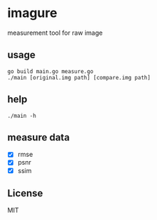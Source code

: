 # imagure
measurement tool for raw image

## usage
```
go build main.go measure.go
./main [original.img path] [compare.img path]
```

## help
```
./main -h
```

## measure data
- [x] rmse
- [x] psnr
- [x] ssim

## License
MIT
